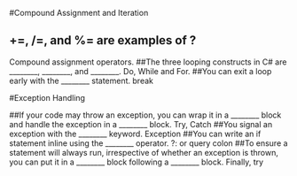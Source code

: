 #Compound Assignment and Iteration

## +=, /=, and %= are examples of ?
Compound assignment operators.
##The three looping constructs in C# are ________, ________, and ________.
Do, While and For.
##You can exit a loop early with the ________ statement.
break

#Exception Handling

##If your code may throw an exception, you can wrap it in a ________ block and handle the exception in a ________ block.
Try, Catch
##You signal an exception with the ________ keyword.
Exception
##You can write an if statement inline using the ________ operator.
?: or query colon
##To ensure a statement will always run, irrespective of whether an exception is thrown, you can put it in a ________ block following a ________ block.
Finally, try